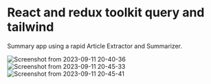 # React and redux toolkit query and tailwind

Summary app using a rapid Article Extractor and Summarizer.

![Screenshot from 2023-09-11 20-40-36](https://github.com/Danielmbuthia/ai_summerizer_app/assets/16894854/6407a116-3680-462f-9b92-f712ed614f6f)
![Screenshot from 2023-09-11 20-45-33](https://github.com/Danielmbuthia/ai_summerizer_app/assets/16894854/79fea229-4e27-4d8f-9049-99294a282417)
![Screenshot from 2023-09-11 20-45-41](https://github.com/Danielmbuthia/ai_summerizer_app/assets/16894854/6164b592-6f5d-44a3-bf05-824fdffa1457)
